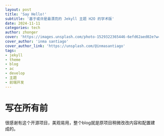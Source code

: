 ```yaml
---
layout: post
title: 'Say Hello!'
subtitle: '基于或许是最漂亮的 Jekyll 主题 H2O 的学术版'
date: 2024-11-11
categories: tech
author: zhonger
cover: 'https://images.unsplash.com/photo-1529322365446-6efd62aed02e?w=1600&q=900'
cover_author: 'inma santiago'
cover_author_link: 'https://unsplash.com/@inmasantiago'
tags: 
- jekyll 
- theme 
- blog 
- ac 
- develop 
- 主题 
- 前端开发 
---
```


# 写在所有前

很感谢有这个开源项目，美观易用，整个blog就是原项目稍微改改内容和配置建成的。



